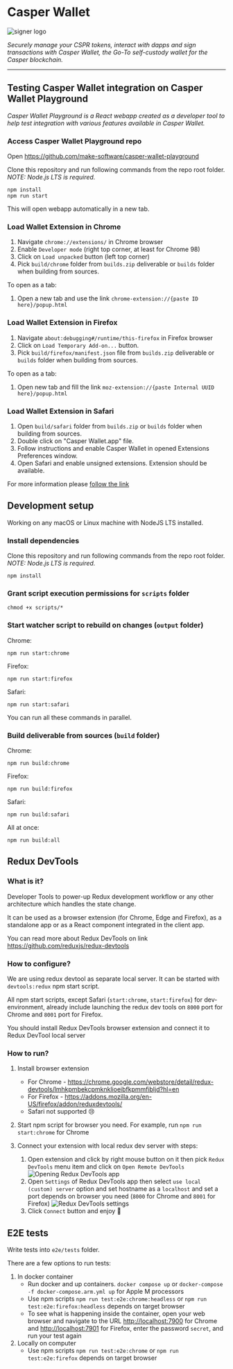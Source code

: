 # Casper Wallet

![signer logo](src/assets/img/logo128.png)

*Securely manage your CSPR tokens, interact with dapps and sign transactions with Casper Wallet, the Go-To self-custody wallet for the Casper blockchain.*

---

## Testing Casper Wallet integration on **Casper Wallet Playground**

*Casper Wallet Playground is a React webapp created as a developer tool to help test integration with various features available in Casper Wallet.*

### Access Casper Wallet Playground repo

Open <https://github.com/make-software/casper-wallet-playground>

Clone this repository and run following commands from the repo root folder.
*NOTE: Node.js LTS is required.*

```shell
npm install
npm run start
```

This will open webapp automatically in a new tab.

### Load Wallet Extension in Chrome

1. Navigate `chrome://extensions/` in Chrome browser
2. Enable `Developer mode` (right top corner, at least for Chrome 98)
3. Click on `Load unpacked` button (left top corner)
4. Pick `build/chrome` folder from `builds.zip` deliverable or `builds` folder when building from sources.

To open as a tab:

1. Open a new tab and use the link `chrome-extension://{paste ID here}/popup.html`

### Load Wallet Extension in Firefox

1. Navigate `about:debugging#/runtime/this-firefox` in Firefox browser
2. Click on `Load Temporary Add-on...` button.
3. Pick `build/firefox/manifest.json` file from `builds.zip` deliverable or `builds` folder when building from sources.

To open as a tab:

1. Open new tab and fill the link `moz-extension://{paste Internal UUID here}/popup.html`

### Load Wallet Extension in Safari

1. Open `build/safari` folder from `builds.zip` or `builds` folder when building from sources.
2. Double click on "Casper Wallet.app" file.
3. Follow instructions and enable Casper Wallet in opened Extensions Preferences window.
4. Open Safari and enable unsigned extensions. Extension should be available.

For more information please [follow the link](https://developer.apple.com/documentation/safariservices/safari_web_extensions/running_your_safari_web_extension)

## Development setup

Working on any macOS or Linux machine with NodeJS LTS installed.

### Install dependencies

Clone this repository and run following commands from the repo root folder.
*NOTE: Node.js LTS is required.*

```shell
npm install
```

### Grant script execution permissions for `scripts` folder

```shell
chmod +x scripts/*
```

### Start watcher script to rebuild on changes (`output` folder)

Chrome:

```shell
npm run start:chrome
```

Firefox:

```shell
npm run start:firefox
```

Safari:

```shell
npm run start:safari
```

You can run all these commands in parallel.

### Build deliverable from sources (`build` folder)

Chrome:

```shell
npm run build:chrome
```

Firefox:

```shell
npm run build:firefox
```

Safari:

```shell
npm run build:safari
```

All at once:

```shell
npm run build:all
```

## Redux DevTools

### What is it?

Developer Tools to power-up Redux development workflow or any other architecture which handles the state change.

It can be used as a browser extension (for Chrome, Edge and Firefox), as a standalone app or as a React component integrated in the client app.

You can read more about Redux DevTools on link <https://github.com/reduxjs/redux-devtools>

### How to configure?

We are using redux devtool as separate local server. It can be started with `devtools:redux` npm start script.

All npm start scripts, except Safari (`start:chrome`, `start:firefox`) for dev-environment, already include launching the redux dev tools on `8000` port for Chrome and `8001` port for Firefox.

You should install Redux DevTools browser extension and connect it to Redux DevTool local server

### How to run?

1. Install browser extension
   - For Chrome - <https://chrome.google.com/webstore/detail/redux-devtools/lmhkpmbekcpmknklioeibfkpmmfibljd?hl=en>
   - For Firefox - <https://addons.mozilla.org/en-US/firefox/addon/reduxdevtools/>
   - Safari not supported 😢

2. Start npm script for browser you need. For example, run `npm run start:chrome` for Chrome
3. Connect your extension with local redux dev server with steps:
    1. Open extension and click by right mouse button on it then pick `Redux DevTools` menu item and click on `Open Remote DevTools`![Opening Redux DevTools app](./src/assets/illustrations/redux-devtools-guide/opening-redux-devtools.png)
    2. Open `Settings` of Redux DevTools app then select `use local (custom) server` option and set hostname as a `localhost` and set a port depends on browser you need (`8000` for Chrome and `8001` for Firefox) ![Redux DevTools settings](./src/assets/illustrations/redux-devtools-guide/redux-devtools-settings.png)
    3. Click `Connect` button and enjoy 🙂

## E2E tests

Write tests into `e2e/tests` folder.

There are a few options to run tests:

1. In docker container
   - Run docker and up containers. `docker compose up` or `docker-compose -f docker-compose.arm.yml up` for Apple M processors
   - Use npm scripts `npm run test:e2e:chrome:headless` or `npm run test:e2e:firefox:headless` depends on target browser
   - To see what is happening inside the container, open your web browser and navigate to the URL <http://localhost:7900> for Chrome and <http://localhost:7901> for Firefox, enter the password `secret`, and run your test again
2. Locally on computer
   - Use npm scripts `npm run test:e2e:chrome` or `npm run test:e2e:firefox` depends on target browser
